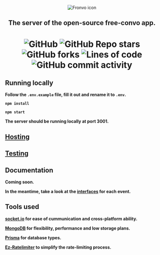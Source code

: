 <p align='center'><img src='https://i.ibb.co/88C4JbF/fronvo-logo.png' alt='Fronvo icon'></p>
<h2 align='center'>The server of the open-source free-convo app.</h2>

<h1 align='center'>

![GitHub](https://img.shields.io/github/license/fronvo/fronvo?style=for-the-badge) ![GitHub Repo stars](https://img.shields.io/github/stars/fronvo/fronvo?style=for-the-badge) ![GitHub forks](https://img.shields.io/github/forks/fronvo/fronvo?style=for-the-badge) ![Lines of code](https://img.shields.io/tokei/lines/github/fronvo/fronvo?style=for-the-badge) ![GitHub commit activity](https://img.shields.io/github/commit-activity/m/fronvo/fronvo?style=for-the-badge)</h1>

## Running locally

**Follow the ```.env.example``` file, fill it out and rename it to ```.env```.**

**```npm install```**

**```npm start```**

**The server should be running locally at port 3001.**

## [Hosting](https://github.com/Fronvo/fronvo/blob/master/HOSTING.md)

## [Testing](https://github.com/Fronvo/fronvo/blob/master/TESTING.md)

## Documentation
**Coming soon.**

**In the meantime, take a look at the [interfaces](https://github.com/Fronvo/fronvo/tree/master/src/interfaces) for each event.**

## Tools used

**[socket.io](https://socket.io/) for ease of cummunication and cross-platform ability.**

**[MongoDB](https://www.mongodb.com/) for flexibility, performance and low storage plans.**

**[Prisma](https://www.prisma.io/) for database types.**

**[Ez-Ratelimiter](https://github.com/Fronvo/ez-ratelimiter) to simplify the rate-limiting process.**
